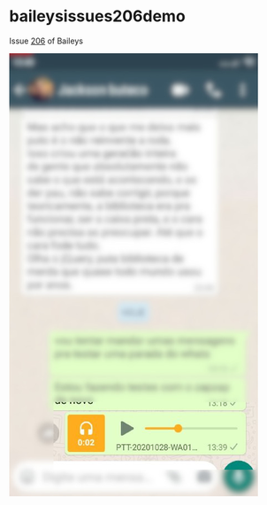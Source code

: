 # baileysissues206demo
Issue [206](https://github.com/adiwajshing/Baileys/issues/206) of Baileys

![PrintScreen](./print.jpeg)
